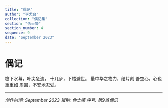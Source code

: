 ```yaml
---
title: "偶记"
author: "李尤台"
collection: "偶记集"
section: "伪士嚎"
section_number: 4
sequence: 9
date: "September 2023"
---
```


# 偶记

檐下水幕，叶尖急流，
十几步，下楼避世。
量中华之物力，结片刻
吾空心，心也重重如
周围，不安地忍受。

---
*创作时间: September 2023*
*辑别: 伪士嚎*
*序号: 第9首偶记*
